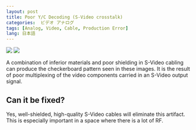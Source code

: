 ```yaml
---
layout: post
title: Poor Y/C Decoding (S-Video crosstalk)
categories:  ビデオ アナログ  
tags: [Analog, Video, Cable, Production Error]
lang: 日本語
---
```


<img src="{{ site.baseurl }}/images/YCSeparation_1_Flat.jpg">
<img src="{{ site.baseurl }}/images/YCSeparation_2_Flat.jpg">

A combination of inferior materials and poor shielding in S-Video cabling can produce the checkerboard pattern seen in these images. It is the result of poor multiplexing of the video components carried in an S-Video output signal.

## Can it be fixed?

Yes, well-shielded, high-quality S-Video cables will eliminate this artifact. This is especially important in a space where there is a lot of RF.
